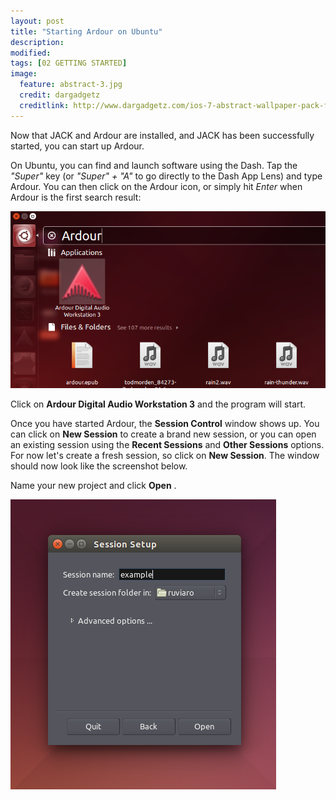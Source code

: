 ```yaml
---
layout: post
title: "Starting Ardour on Ubuntu"
description:
modified: 
tags: [02 GETTING STARTED]
image:
  feature: abstract-3.jpg
  credit: dargadgetz
  creditlink: http://www.dargadgetz.com/ios-7-abstract-wallpaper-pack-for-iphone-5-and-ipod-touch-retina/
---
```


Now that JACK and Ardour are installed, and JACK has been successfully
started, you can start up Ardour.

On Ubuntu, you can find and launch software using the Dash. Tap the
*"Super"* key (or *"Super" + "A"* to go directly to the Dash App Lens)
and type Ardour. You can then click on the Ardour icon, or simply hit
*Enter* when Ardour is the first search result:

![Dash](/images/Ardour3_Ubuntu_Dash.png)

Click on **Ardour Digital Audio Workstation 3** and the program will
start.

Once you have started Ardour, the **Session Control** window shows up.
You can click on **New Session** to create a brand new session, or you
can open an existing session using the **Recent Sessions** and **Other
Sessions** options. For now let's create a fresh session, so click on
**New Session**. The window should now look like the screenshot below.

Name your new project and click **Open** .

![New Session](/images/Ardour3_New_Session_Simple.png)

